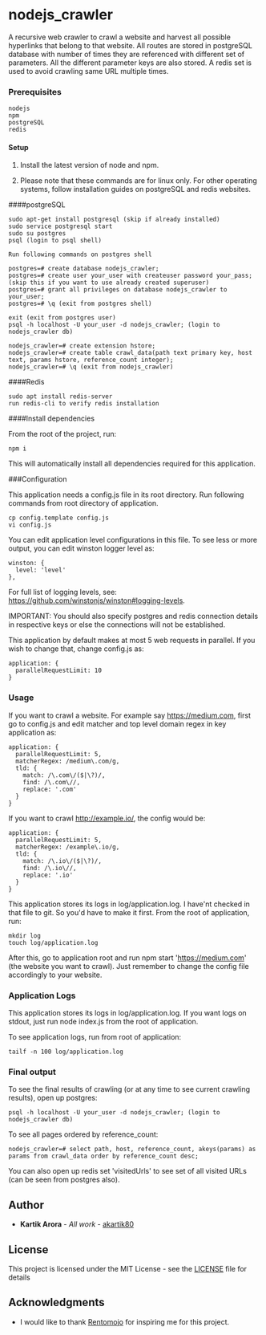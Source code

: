# nodejs_crawler

A recursive web crawler to crawl a website and harvest all possible hyperlinks that belong
to that website. All routes are stored in postgreSQL database with number of times they are
referenced with different set of parameters. All the different parameter keys are also stored.
A redis set is used to avoid crawling same URL multiple times.

### Prerequisites

```
nodejs
npm
postgreSQL
redis
```

#### Setup

1. Install the latest version of node and npm.

2. Please note that these commands are for linux only. For other operating systems, follow
installation guides on postgreSQL and redis websites.


####postgreSQL
```
sudo apt-get install postgresql (skip if already installed)
sudo service postgresql start
sudo su postgres
psql (login to psql shell)

Run following commands on postgres shell

postgres=# create database nodejs_crawler;
postgres=# create user your_user with createuser password your_pass; (skip this if you want to use already created superuser)
postgres=# grant all privileges on database nodejs_crawler to your_user;
postgres=# \q (exit from postgres shell)

exit (exit from postgres user)
psql -h localhost -U your_user -d nodejs_crawler; (login to nodejs_crawler db)

nodejs_crawler=# create extension hstore;
nodejs_crawler=# create table crawl_data(path text primary key, host text, params hstore, reference_count integer);
nodejs_crawler=# \q (exit from nodejs_crawler)

```

####Redis

```
sudo apt install redis-server
run redis-cli to verify redis installation
```

####Install dependencies

From the root of the project, run:

```
npm i
```

This will automatically install all dependencies required for this application.

###Configuration

This application needs a config.js file in its root directory. Run following commands from
root directory of application.

```
cp config.template config.js
vi config.js
```

You can edit application level configurations in this file. To see less or more output,
you can edit winston logger level as:

```
winston: {
  level: 'level'
},
```

For full list of logging levels, see: https://github.com/winstonjs/winston#logging-levels.

IMPORTANT: You should also specify postgres and redis connection details in respective keys
or else the connections will not be established.

This application by default makes at most 5 web requests in parallel. If you wish to change
that, change config.js as:

```
application: {
  parallelRequestLimit: 10
}
```


### Usage

If you want to crawl a website. For example say https://medium.com, first go to config.js
and edit matcher and top level domain regex in key application as:

```
application: {
  parallelRequestLimit: 5,
  matcherRegex: /medium\.com/g,
  tld: {
    match: /\.com\/($|\?)/,
    find: /\.com\//,
    replace: '.com'
  }
}
```

If you want to crawl http://example.io/, the config would be:

```
application: {
  parallelRequestLimit: 5,
  matcherRegex: /example\.io/g,
  tld: {
    match: /\.io\/($|\?)/,
    find: /\.io\//,
    replace: '.io'
  }
}
```

This application stores its logs in log/application.log. I have'nt checked in that file to
git. So you'd have to make it first. From the root of application, run:

```
mkdir log
touch log/application.log
```

After this, go to application root and run npm start 'https://medium.com' (the website you
want to crawl). Just remember to change the config file accordingly to your website.


### Application Logs

This application stores its logs in log/application.log. If you want logs on stdout, just
run node index.js from the root of application.

To see application logs, run from root of application: 

```
tailf -n 100 log/application.log
```

### Final output

To see the final results of crawling (or at any time to see current crawling results),
open up postgres:

```
psql -h localhost -U your_user -d nodejs_crawler; (login to nodejs_crawler db)
```

To see all pages ordered by reference_count:
```
nodejs_crawler=# select path, host, reference_count, akeys(params) as params from crawl_data order by reference_count desc;
``` 

You can also open up redis set 'visitedUrls' to see set of all visited URLs (can be seen from
postgres also). 


## Author

* **Kartik Arora** - *All work* - [akartik80](https://github.com/akartik80)

## License

This project is licensed under the MIT License - see the [LICENSE](https://github.com/akartik80/nodejs_crawler/blob/master/LICENSE) file for details

## Acknowledgments

* I would like to thank [Rentomojo](https://www.rentomojo.com/) for inspiring me for this project.

